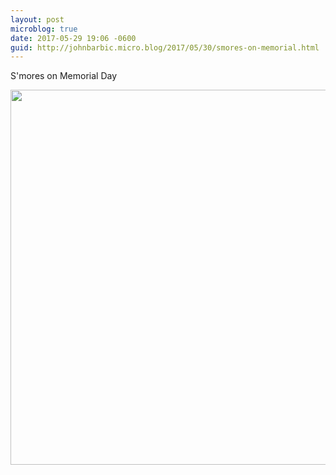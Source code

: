 ```yaml
---
layout: post
microblog: true
date: 2017-05-29 19:06 -0600
guid: http://johnbarbic.micro.blog/2017/05/30/smores-on-memorial.html
---
```

S'mores on Memorial Day

<img src="http://johnbarbic.micro.blog/uploads/2017/3ca3519712.jpg" width="600" height="600" style="height: auto" />
